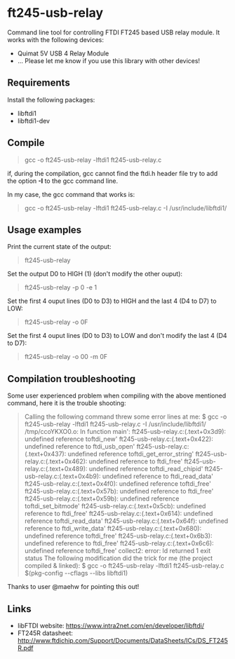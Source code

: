 # ft245-usb-relay
Command line tool for controlling FTDI FT245 based USB relay module.
It works with the following devices:
* Quimat 5V USB 4 Relay Module
* ... Please let me know if you use this library with other devices!

## Requirements
Install the following packages: 
* libftdi1
* libftdi1-dev

## Compile
> gcc -o ft245-usb-relay -lftdi1 ft245-usb-relay.c

if, during the compilation, gcc cannot find the ftdi.h header file try to add the 
option **-I** to the gcc command line.

In my case, the gcc command that works is:
> gcc -o ft245-usb-relay -lftdi1 ft245-usb-relay.c -I /usr/include/libftdi1/

## Usage examples

Print the current state of the output:
> ft245-usb-relay

Set the output D0 to HIGH (1) (don't modify the other ouput):
> ft245-usb-relay -p 0 -e 1

Set the first 4 ouput lines (D0 to D3) to HIGH and the last 4 (D4 to D7) to LOW:
> ft245-usb-relay -o 0F

Set the first 4 ouput lines (D0 to D3) to LOW and don't modify the last 4 (D4 to D7):
> ft245-usb-relay -o 00 -m 0F

## Compilation troubleshooting

Some user experienced problem when compiling with the above mentioned command, here it is the trouble shooting:

>Calling the following command threw some error lines at me:
> $ gcc -o ft245-usb-relay -lftdi1 ft245-usb-relay.c -I /usr/include/libftdi1/
> /tmp/ccoYKXO0.o: In function main': ft245-usb-relay.c:(.text+0x3d9): undefined reference toftdi_new'
> ft245-usb-relay.c:(.text+0x422): undefined reference to ftdi_usb_open' ft245-usb-relay.c:(.text+0x437): undefined reference toftdi_get_error_string'
> ft245-usb-relay.c:(.text+0x462): undefined reference to ftdi_free' ft245-usb-relay.c:(.text+0x489): undefined reference toftdi_read_chipid'
> ft245-usb-relay.c:(.text+0x4b9): undefined reference to ftdi_read_data' ft245-usb-relay.c:(.text+0x4f0): undefined reference toftdi_free'
> ft245-usb-relay.c:(.text+0x57b): undefined reference to ftdi_free' ft245-usb-relay.c:(.text+0x59b): undefined reference toftdi_set_bitmode'
> ft245-usb-relay.c:(.text+0x5cb): undefined reference to ftdi_free' ft245-usb-relay.c:(.text+0x614): undefined reference toftdi_read_data'
> ft245-usb-relay.c:(.text+0x64f): undefined reference to ftdi_write_data' ft245-usb-relay.c:(.text+0x680): undefined reference toftdi_free'
> ft245-usb-relay.c:(.text+0x6b3): undefined reference to ftdi_free' ft245-usb-relay.c:(.text+0x6c6): undefined reference toftdi_free'
> collect2: error: ld returned 1 exit status
> The following modification did the trick for me (the project compiled & linked):
> $ gcc -o ft245-usb-relay -lftdi1 ft245-usb-relay.c $(pkg-config --cflags --libs libftdi1)

Thanks to user
@maehw
for pointing this out!

## Links
* libFTDI website: https://www.intra2net.com/en/developer/libftdi/
* FT245R datasheet: http://www.ftdichip.com/Support/Documents/DataSheets/ICs/DS_FT245R.pdf
